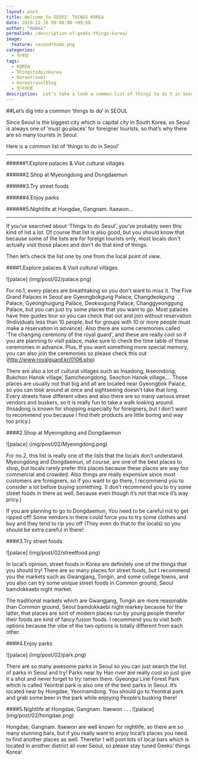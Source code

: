```yaml
---
layout: post
title: Welcome to GEEKS' THINGS KOREA
date: 2019-12-16 00:00:00 +09:00
author: "Habni"
permalink: /description-of-geeks-things-korea/
image:
  feature: secondthumb.png
categories:
  - 마케팅
tags:
  - KOREA
  - Thingstodoinkorea
  - Koreatravel
  - Koreatravelblog
  - 한국여행
description:  Let's take a look a common list of things to do 5 in Seoul from almost everywhere and see how local think about this lists.
---
```


##Let’s dig into a common ‘things to do’ in SEOUL

 Since Seoul is the biggest city which is capital city in South Korea, so Seoul is always one of  ‘must go places’ for foreigner tourists. so that’s why there are so many tourists in Seoul.

Here is a common list of ‘things to do in Seoul’ 

<hr/>

######1.Explore palaces & Visit cultural villages

######2.Shop at Myeongdong and Dongdaemun

######3.Try street foods

######4.Enjoy parks

######5.Nightlife at Hongdae, Gangnam. Itaewon…

<hr/>

 If you've searched about ‘Things to do Seoul’, you’ve probably seen this kind of list a lot.
Of course that list is also good, but you should know that because some of the lists are for foreign tourists only, most locals don't actually visit those places and don't do that kind of things.

Then let’s check the list one by one from the local point of view.

####1.Explore palaces & Visit cultural villages

![palace] (img/post/02/palace.png)

 For no.1, every places are breathtaking so you don’t want to miss it. The Five Grand Palaces in Seoul are Gyeongbokgung Palace, Changdeokgung Palace, Gyeonghuigung Palace, Deoksugung Palace, Changgyeonggung Palace, but you can just try some places that you want to go.
Most palaces have free guides tour so you can check that out and join without reservation (Individuals less than 10 people, but for groups with 10 or more people must make a reservation in advance).
 Also there are some ceremonies called ‘The changing ceremony of the royal guard’, and these are really cool so if you are planning to visit palace, make sure to check the time table of these ceremonies in advance. Plus, If you want something more special memory, you can also join the ceremonies so please check this out (http://www.royalguard.kr/0106.php)

 There are also a lot of cultural villages such as Insadong, Ikseondong, Bukchon Hanok village, Samcheongdong, Seochon Hanok village,… Those places are usually not that big and all are located near Gyeongbok Palace, so you can look around at once and sightseeing doesn't take that long. Every streets have different vibes and also there are so many various street vendors and buskers, so it is really fun to take a walk looking around.
(Insadong is known for shopping especially for foreigners, but I don’t want to recommend you because I find their products are little boring and way too pricy.)

####2.Shop at Myeongdong and Dongdaemun

![palace] (img/post/02/Myeongdong.png)

 For no.2, this list is really one of the lists that the locals don’t understand. Myeongdong and Dongdaemun, of course, are one of the best places to shop, but locals rarely prefer this places because these places are way too commercial and crowded. Also things are really expensive since most customers are foreigners, so if you want to go there, I recommend you to consider a lot before buying something. (I don’t recommend you to try some street foods in there as well, because even though it’s not that nice it’s way pricy.) 

 If you are planning to go to Dongdaemun, You need to be careful not to get ripped off! Some vendors in there could force you to try some clothes and buy and they tend to rip you off (They even do that to the locals) so you should be extra careful in there!

####3.Try street foods

![palace] (img/post/02/streetfood.png)

 In local’s opinion, street foods in Korea are definitely one of the things that you should try! There are so many places for street foods, but I recommend you the markets such as Gwangjang, Tongin, and some college towns, and you also can try some unique street foods in Common ground, Seoul bamdokkaebi night market.

 The traditional markets which are Gwangjang, Tongin are more reasonable than Common ground, Seoul bamdokkaebi night markey because for the latter, that places are sort of modern places run by young people therefor their foods are kind of fancy fusion foods.
I recommend you to visit both options because the vibe of the two options is totally different from each other.

####4.Enjoy parks

![palace] (img/post/02/park.png)

 There are so many awesome parks in Seoul so you can just search the list of parks in Seoul and try! Parks near by Han river are really cool so just give it a shot and never forget to try ramen there. Gyeongui Line Forest Park which is called Yeontral park is also one of the best parks in Seoul. It’s located near by Hongdae, Yeonnamdong. You should go to Yeontral park and grab some beer in the park while enjoying People’s busking there!

####5.Nightlife at Hongdae, Gangnam. Itaewon … .
![palace] (img/post/02/hongdae.png)

 Hongdae, Gangnam. Itaewon are well known for nightlife, so there are so many stunning bars, but if you really want to enjoy local’s places you need to find another places as well. Therefor I will post lots of local bars which is located in another district all over Seoul, so please stay tuned Geeks’ things Korea!